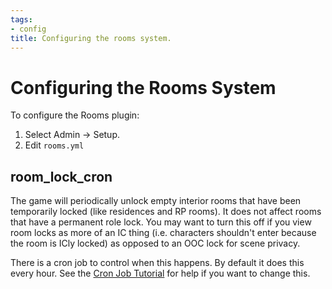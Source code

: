 ```yaml
---
tags:
- config
title: Configuring the rooms system.
---
```

# Configuring the Rooms System

To configure the Rooms plugin:

1. Select Admin -> Setup.
2. Edit `rooms.yml`

## room_lock_cron

The game will periodically unlock empty interior rooms that have been temporarily locked (like residences and RP rooms).  It does not affect rooms that have a permanent role lock.  You may want to turn this off if you view room locks as more of an IC thing (i.e. characters shouldn't enter because the room is ICly locked) as opposed to an OOC lock for scene privacy.

There is a cron job to control when this happens.  By default it does this every hour.  See the [Cron Job Tutorial](http://www.aresmush.com/tutorials/config/cron) for help if you want to change this.
